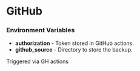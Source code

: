 # GitHub

### Environment Variables

- **authorization** - Token stored in GitHub actions.
- **github_source** - Directory to store the backup.

Triggered via GH actions

